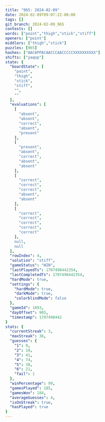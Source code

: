 ```yaml
---
title: "965: 2024-02-09"
date: 2024-02-09T09:07:22-08:00
tags: []
git_branch: 2024-02-09_965
contests: []
words: ["point","thigh","stick","stiff"]
openers: ["point"]
middlers: ["thigh","stick"]
puzzles: [965]
hashes: ["AACAPPACAACCCAACCCCCXXXXXXXXXX"]
shifts: ["yaqop"]
state: {
  "boardState": [
    "point",
    "thigh",
    "stick",
    "stiff",
    "",
    ""
  ],
  "evaluations": [
    [
      "absent",
      "absent",
      "correct",
      "absent",
      "present"
    ],
    [
      "present",
      "absent",
      "correct",
      "absent",
      "absent"
    ],
    [
      "correct",
      "correct",
      "correct",
      "absent",
      "absent"
    ],
    [
      "correct",
      "correct",
      "correct",
      "correct",
      "correct"
    ],
    null,
    null
  ],
  "rowIndex": 4,
  "solution": "stiff",
  "gameStatus": "WIN",
  "lastPlayedTs": 1707498442354,
  "lastCompletedTs": 1707498442354,
  "hardMode": true,
  "settings": {
    "hardMode": true,
    "darkMode": true,
    "colorblindMode": false
  },
  "gameId": 1893,
  "dayOffset": 965,
  "timestamp": 1707498442
}
stats: {
  "currentStreak": 3,
  "maxStreak": 36,
  "guesses": {
    "1": 0,
    "2": 10,
    "3": 41,
    "4": 74,
    "5": 38,
    "6": 21,
    "fail": 1
  },
  "winPercentage": 99,
  "gamesPlayed": 185,
  "gamesWon": 184,
  "averageGuesses": 4,
  "isOnStreak": true,
  "hasPlayed": true
}
---
```

<!-- more -->
